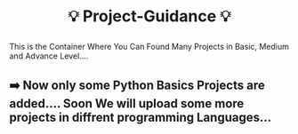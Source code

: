 # <p align="center"> 💡 Project-Guidance 💡 </p>

This is the Container Where You Can Found Many Projects in Basic, Medium and Advance Level.... 

## ➡️ Now only some Python Basics Projects are added.... Soon We will upload some more projects in diffrent programming Languages...



